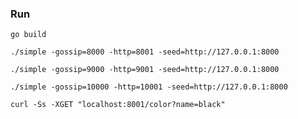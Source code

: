 ### Run

```shell
go build
```

```shell
./simple -gossip=8000 -http=8001 -seed=http://127.0.0.1:8000
```

```shell
./simple -gossip=9000 -http=9001 -seed=http://127.0.0.1:8000
```

```shell
./simple -gossip=10000 -http=10001 -seed=http://127.0.0.1:8000
```

```shell
curl -Ss -XGET "localhost:8001/color?name=black"
```